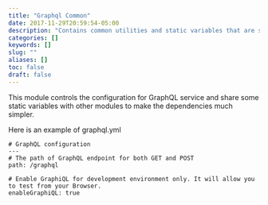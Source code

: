 ```yaml
---
title: "Graphql Common"
date: 2017-11-29T20:59:54-05:00
description: "Contains common utilities and static variables that are shared by other components"
categories: []
keywords: []
slug: ""
aliases: []
toc: false
draft: false
---
```

This module controls the configuration for GraphQL service and share some static variables with other modules to make the dependencies much simpler.

Here is an example of graphql.yml

```
# GraphQL configuration
---
# The path of GraphQL endpoint for both GET and POST
path: /graphql

# Enable GraphiQL for development environment only. It will allow you to test from your Browser.
enableGraphiQL: true
```